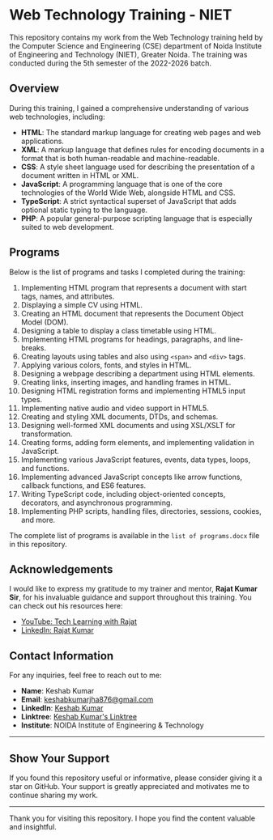# Web Technology Training - NIET

This repository contains my work from the Web Technology training held by the Computer Science and Engineering (CSE) department of Noida Institute of Engineering and Technology (NIET), Greater Noida. The training was conducted during the 5th semester of the 2022-2026 batch.

## Overview

During this training, I gained a comprehensive understanding of various web technologies, including:

- **HTML**: The standard markup language for creating web pages and web applications.
- **XML**: A markup language that defines rules for encoding documents in a format that is both human-readable and machine-readable.
- **CSS**: A style sheet language used for describing the presentation of a document written in HTML or XML.
- **JavaScript**: A programming language that is one of the core technologies of the World Wide Web, alongside HTML and CSS.
- **TypeScript**: A strict syntactical superset of JavaScript that adds optional static typing to the language.
- **PHP**: A popular general-purpose scripting language that is especially suited to web development.

## Programs

Below is the list of programs and tasks I completed during the training:

1. Implementing HTML program that represents a document with start tags, names, and attributes.
2. Displaying a simple CV using HTML.
3. Creating an HTML document that represents the Document Object Model (DOM).
4. Designing a table to display a class timetable using HTML.
5. Implementing HTML programs for headings, paragraphs, and line-breaks.
6. Creating layouts using tables and also using `<span>` and `<div>` tags.
7. Applying various colors, fonts, and styles in HTML.
8. Designing a webpage describing a department using HTML elements.
9. Creating links, inserting images, and handling frames in HTML.
10. Designing HTML registration forms and implementing HTML5 input types.
11. Implementing native audio and video support in HTML5.
12. Creating and styling XML documents, DTDs, and schemas.
13. Designing well-formed XML documents and using XSL/XSLT for transformation.
14. Creating forms, adding form elements, and implementing validation in JavaScript.
15. Implementing various JavaScript features, events, data types, loops, and functions.
16. Implementing advanced JavaScript concepts like arrow functions, callback functions, and ES6 features.
17. Writing TypeScript code, including object-oriented concepts, decorators, and asynchronous programming.
18. Implementing PHP scripts, handling files, directories, sessions, cookies, and more.

The complete list of programs is available in the `list of programs.docx` file in this repository.

## Acknowledgements

I would like to express my gratitude to my trainer and mentor, **Rajat Kumar Sir**, for his invaluable guidance and support throughout this training. You can check out his resources here:

- [YouTube: Tech Learning with Rajat](https://www.youtube.com/@techlearningwithRajat)
- [LinkedIn: Rajat Kumar](https://www.linkedin.com/in/rajat-kumar-789826120/)

## Contact Information

For any inquiries, feel free to reach out to me:

- **Name**: Keshab Kumar
- **Email**: [keshabkumarjha876@gmail.com](mailto:keshabkumarjha876@gmail.com)
- **LinkedIn**: [Keshab Kumar](https://www.linkedin.com/in/keshabkjha)
- **Linktree**: [Keshab Kumar's Linktree](https://linktr.ee/Keshabkjha)
- **Institute**: NOIDA Institute of Engineering & Technology

---


## Show Your Support

If you found this repository useful or informative, please consider giving it a star on GitHub. Your support is greatly appreciated and motivates me to continue sharing my work.

---

Thank you for visiting this repository. I hope you find the content valuable and insightful.
